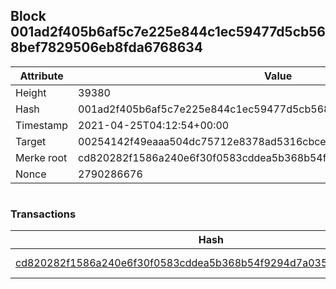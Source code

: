 ## Block 001ad2f405b6af5c7e225e844c1ec59477d5cb568bef7829506eb8fda6768634

Attribute | Value
--- | ---
Height | 39380
Hash | 001ad2f405b6af5c7e225e844c1ec59477d5cb568bef7829506eb8fda6768634
Timestamp | 2021-04-25T04:12:54+00:00
Target | 00254142f49eaaa504dc75712e8378ad5316cbcead634704b3734b6271167cc4
Merke root | cd820282f1586a240e6f30f0583cddea5b368b54f9294d7a0353f3ade5b905d5
Nonce | 2790286676

```

```

### Transactions

Hash | Amount
--- | ---
[cd820282f1586a240e6f30f0583cddea5b368b54f9294d7a0353f3ade5b905d5](cd820282f1586a240e6f30f0583cddea5b368b54f9294d7a0353f3ade5b905d5.md) | 10.00000000 SKEPTI 
